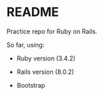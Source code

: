 # README

Practice repo for Ruby on Rails.

So far, using:

* Ruby version (3.4.2)

* Rails version (8.0.2)

* Bootstrap
